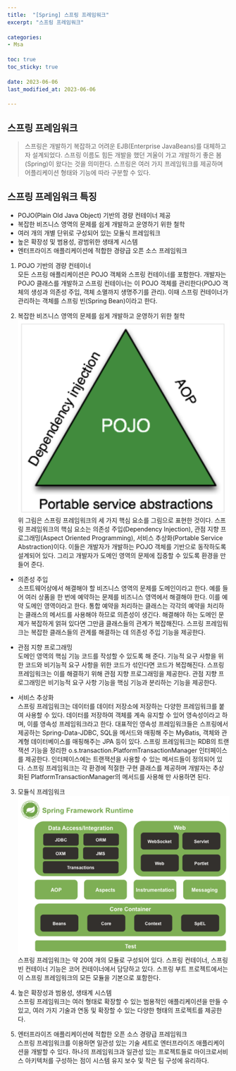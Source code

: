```yaml
---
title:  "[Spring] 스프링 프레임워크"
excerpt: "스프링 프레임워크"

categories:
- Msa

toc: true
toc_sticky: true

date: 2023-06-06
last_modified_at: 2023-06-06

---
```

## 스프링 프레임워크
> 스프링은 개발하기 복잡하고 어려운 EJB(Enterprise JavaBeans)를 대체하고자 설계되었다. 
> 스프링 이름도 힘든 개발을 했던 겨울이 가고 개발하기 좋은 봄(Spring)이 왔다는 것을 의미한다.
> 스프링은 여러 가지 프레임워크를 제공하며 어플리케이션 형태와 기능에 따라 구분할 수 있다.

## 스프링 프레임워크 특징
- POJO(Plain Old Java Object) 기반의 경량 컨테이너 제공
- 복잡한 비즈니스 영역의 문제를 쉽게 개발하고 운영하기 위한 철학
- 여러 개의 개별 단위로 구성되어 있는 모듈식 프레임워크
- 높은 확장성 및 범용성, 광범위한 생태계 시스템
- 엔터프라이즈 애플리케이션에 적합한 경량급 오픈 소스 프레임워크

1. POJO 기반의 경량 컨테이너  
모든 스프링 애플리케이션은 POJO 객체와 스프링 컨테이너를 포함한다. 
개발자는 POJO 클래스를 개발하고 스프링 컨테이너는 이 POJO 객체를 관리한다(POJO 객체의 생성과 의존성 주입, 객체 소멸까지 생명주기를 관리).
이때 스프링 컨테이너가 관리하는 객체를 스프링 빈(Spring Bean)이라고 한다.


2. 복잡한 비즈니스 영역의 문제를 쉽게 개발하고 운영하기 위한 철학  
![Spring Triangle](/assets/images/file/msa/msa3.png)  
위 그림은 스프링 프레임워크의 세 가지 핵심 요소를 그림으로 표현한 것이다.
스프링 프레임워크의 핵심 요소는 의존성 주입(Dependency Injection), 관점 지향 프로그래밍(Aspect Oriented Programming), 서비스 추상화(Portable Service Abstraction)이다.
이들은 개발자가 개발하는 POJO 객체를 기반으로 동작하도록 설계되어 있다. 그리고 개발자가 도메인 영역의 문제에 집중할 수 있도록 환경을 만들어 준다.

- 의존성 주입  
소프트웨어상에서 해결해야 할 비즈니스 영역의 문제를 도메인이라고 한다. 
예를 들어 여러 상품을 한 번에 예약하는 문제를 비즈니스 영역에서 해결해야 한다. 이를 예약 도메인 영역이라고 한다.
통합 예약을 처리하는 클래스는 각각의 예약을 처리하는 클래스의 메서드를 사용해야 하므로 의존성이 생긴다.
해결해야 하는 도메인 문제가 복잡하게 얽혀 있다면 그만큼 클래스들의 관계가 복잡해진다.
스프링 프레임워크는 복잡한 클래스들의 관계를 해결하는 데 의존성 주입 기능을 제공한다.


- 관점 지향 프로그래밍  
도메인 영역의 핵심 기능 코드를 작성할 수 있도록 해 준다.
기능적 요구 사항을 위한 코드와 비기능적 요구 사항을 위한 코드가 섞인다면 코드가 복잡해진다.
스프링 프레임워크는 이를 해결하기 위해 관점 지향 프로그래밍을 제공한다. 
관점 지향 프로그래밍은 비기능적 요구 사항 기능을 핵심 기능과 분리하는 기능을 제공한다. 


- 서비스 추상화  
스프링 프레임워크는 데이터를 데이터 저장소에 저장하는 다양한 프레임워크를 붙여 사용할 수 있다.
데이터를 저장하여 객체를 계속 유지할 수 있어 영속성이라고 하며, 이를 영속성 프레임워크라고 한다. 
대표적인 영속성 프레임워크들은 스프링에서 제공하는 Spring-Data-JDBC, SQL을 메서드와 매핑해 주는 MyBatis, 객체와 관계형 데이터베이스를 매핑해주는 JPA 등이 있다.
스프링 프레임워크는 RDB의 트랜잭션 기능을 정리한 o.s.transaction.PlatformTransactionManager 인터페이스를 제공한다.
인터페이스에는 트랜잭션을 사용할 수 있는 메서드들이 정의되어 있다.
스프링 프레임워크는 각 환경에 적절한 구현 클래스를 제공하며 개발자는 추상화된 PlatformTransactionManager의 메서드를 사용해 만 사용하면 된다.


3. 모듈식 프레임워크  
![spring_framework_module](/assets/images/file/msa/msa4.png)  
스프링 프레임워크는 약 20여 개의 모듈로 구성되어 있다. 스프링 컨테이너, 스프링 빈 컨테이너 기능은 코어 컨테이너에서 담당하고 있다.
스프링 부트 프로젝트에서는 이 스프링 프레임워크의 모든 모듈을 기본으로 포함한다.


4. 높은 확장성과 범용성, 생태계 시스템  
스프링 프레임워크는 여러 형태로 확장할 수 있는 범용적인 애플리케이션을 만들 수 있고, 여러 가지 기술과 연동 및 확장할 수 있는 다양한 형태의 프로젝트를 제공한다.

5. 엔터프라이즈 애플리케이션에 적합한 오픈 소스 경량급 프레임워크  
스프링 프레임워크를 이용하면 일관성 있는 기술 세트로 엔터프라이즈 애플리케이션을 개발할 수 있다. 
하나의 프레임워크과 일관성 있는 프로젝트들로 마이크로서비스 아키텍처를 구성하는 점이 시스템 유지 보수 및 작은 팀 구성에 유리하다.
